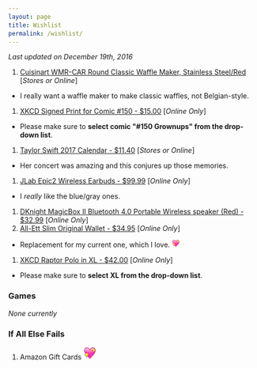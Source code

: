 ```yaml
---
layout: page
title: Wishlist
permalink: /wishlist/
---
```


*Last updated on December 19th, 2016*

1. [Cuisinart WMR-CAR Round Classic Waffle Maker, Stainless Steel/Red][waffle-maker] [_Stores or Online_]
  - I really want a waffle maker to make classic waffles, not Belgian-style. 
1. [XKCD Signed Print for Comic #150 - $15.00][xkcd-print] [_Online Only_]
  - Please make sure to **select comic "#150 Grownups" from the drop-down list**.
1. [Taylor Swift 2017 Calendar - $11.40][tswift-calendar] [_Stores or Online_]
  - Her concert was amazing and this conjures up those memories.
1. [JLab Epic2 Wireless Earbuds - $99.99][bluetooth-earbuds] [_Online Only_]
  - I _really_ like the blue/gray ones.
1. [DKnight MagicBox II Bluetooth 4.0 Portable Wireless speaker (Red) - $32.99][bt-speaker] [_Online Only_]
1. [All-Ett Slim Original Wallet - $34.95][all-ett] [_Online Only_]
  - Replacement for my current one, which I love. <img src='/assets/images/site-heart.webp' width='16' height='16' />
1. [XKCD Raptor Polo in XL - $42.00][xkcd-polo] [_Online Only_]
  - Please make sure to **select XL from the drop-down list**.

### Games

_None currently_

### If All Else Fails

1. Amazon Gift Cards <img src="/assets/images/site-heart.webp" height="26" width="26" />	

[bluetooth-earbuds]: https://www.amazon.com/Bluetooth-GUARANTEED-waterproof-high-performance-microphone/dp/B01EZ86SLW
[uncharted-4]: https://www.amazon.com/Uncharted-4-Thiefs-End-PlayStation/dp/B00GODZYNA
[all-ett]: https://www.all-ett.com/product/slim-original-wallet/
[bt-speaker]: https://www.amazon.com/gp/product/B018WMG5Y2
[xkcd-print]: https://store.xkcd.com/products/signed-prints
[xkcd-polo]: https://store.xkcd.com/products/raptor-polo
[tswift-calendar]: https://www.amazon.com/gp/product/1465057358
[waffle-maker]: https://www.amazon.com/Cuisinart-WMR-CAR-Classic-Waffle-Stainless/dp/B016B40RME
